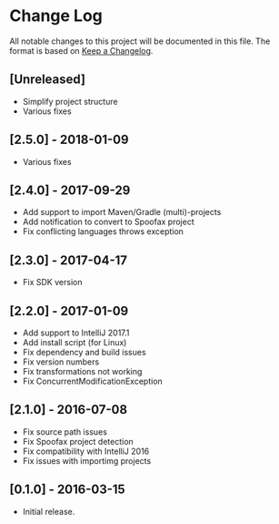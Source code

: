 # Change Log
All notable changes to this project will be documented in this file.
The format is based on [Keep a Changelog](http://keepachangelog.com/).

## [Unreleased]
- Simplify project structure
- Various fixes

## [2.5.0] - 2018-01-09
- Various fixes

## [2.4.0] - 2017-09-29
- Add support to import Maven/Gradle (multi)-projects
- Add notification to convert to Spoofax project
- Fix conflicting languages throws exception

## [2.3.0] - 2017-04-17
- Fix SDK version

## [2.2.0] - 2017-01-09
- Add support to IntelliJ 2017.1
- Add install script (for Linux)
- Fix dependency and build issues
- Fix version numbers
- Fix transformations not working
- Fix ConcurrentModificationException

## [2.1.0] - 2016-07-08
- Fix source path issues
- Fix Spoofax project detection
- Fix compatibility with IntelliJ 2016
- Fix issues with importimg projects

## [0.1.0] - 2016-03-15
- Initial release.

